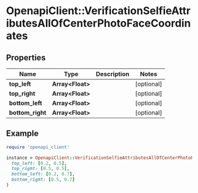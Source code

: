 # OpenapiClient::VerificationSelfieAttributesAllOfCenterPhotoFaceCoordinates

## Properties

| Name | Type | Description | Notes |
| ---- | ---- | ----------- | ----- |
| **top_left** | **Array&lt;Float&gt;** |  | [optional] |
| **top_right** | **Array&lt;Float&gt;** |  | [optional] |
| **bottom_left** | **Array&lt;Float&gt;** |  | [optional] |
| **bottom_right** | **Array&lt;Float&gt;** |  | [optional] |

## Example

```ruby
require 'openapi_client'

instance = OpenapiClient::VerificationSelfieAttributesAllOfCenterPhotoFaceCoordinates.new(
  top_left: [0.2, 0.5],
  top_right: [0.5, 0.5],
  bottom_left: [0.2, 0.7],
  bottom_right: [0.5, 0.7]
)
```

